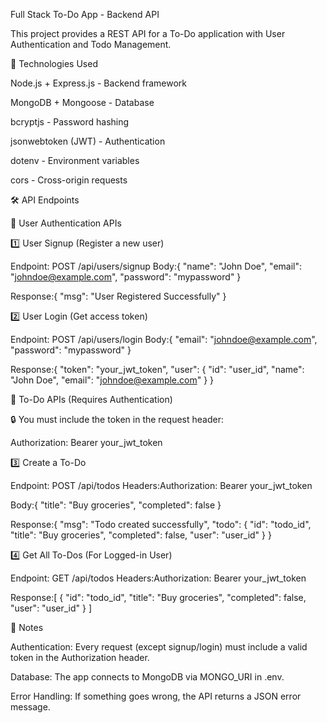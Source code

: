 Full Stack To-Do App - Backend API

This project provides a REST API for a To-Do application with User Authentication and Todo Management.

📌 Technologies Used

Node.js + Express.js - Backend framework

MongoDB + Mongoose - Database

bcryptjs - Password hashing

jsonwebtoken (JWT) - Authentication

dotenv - Environment variables

cors - Cross-origin requests


🛠 API Endpoints

🔹 User Authentication APIs

1️⃣ User Signup (Register a new user)

Endpoint: POST /api/users/signup 
Body:{
  "name": "John Doe",
  "email": "johndoe@example.com",
  "password": "mypassword"
}

Response:{
  "msg": "User Registered Successfully"
}

2️⃣ User Login (Get access token)

Endpoint: POST /api/users/login 
Body:{
  "email": "johndoe@example.com",
  "password": "mypassword"
}

Response:{
  "token": "your_jwt_token",
  "user": {
    "id": "user_id",
    "name": "John Doe",
    "email": "johndoe@example.com"
  }
}

🔹 To-Do APIs (Requires Authentication)

🔒 You must include the token in the request header:

Authorization: Bearer your_jwt_token

3️⃣ Create a To-Do

Endpoint: POST /api/todos
Headers:Authorization: Bearer your_jwt_token

Body:{
  "title": "Buy groceries",
  "completed": false
}

Response:{
  "msg": "Todo created successfully",
  "todo": {
    "id": "todo_id",
    "title": "Buy groceries",
    "completed": false,
    "user": "user_id"
  }
}

4️⃣ Get All To-Dos (For Logged-in User)

Endpoint: GET /api/todos
Headers:Authorization: Bearer your_jwt_token

Response:[
  {
    "id": "todo_id",
    "title": "Buy groceries",
    "completed": false,
    "user": "user_id"
  }
]

📌 Notes

Authentication: Every request (except signup/login) must include a valid token in the Authorization header.

Database: The app connects to MongoDB via MONGO_URI in .env.

Error Handling: If something goes wrong, the API returns a JSON error message.